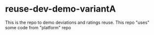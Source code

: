 # reuse-dev-demo-variantA
This is the repo to demo deviations and ratings reuse. This repo "uses" some code from "platform" repo
